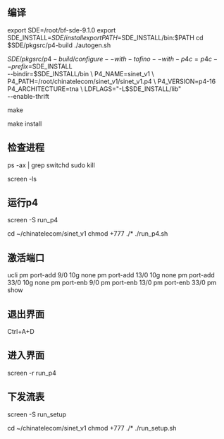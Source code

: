 
## 编译

export SDE=/root/bf-sde-9.1.0
export SDE_INSTALL=$SDE/install
export PATH=$SDE_INSTALL/bin:$PATH
cd $SDE/pkgsrc/p4-build
./autogen.sh

$SDE/pkgsrc/p4-build/configure --with-tofino --with-p4c=p4c --prefix=$SDE_INSTALL \
--bindir=$SDE_INSTALL/bin \
P4_NAME=sinet_v1 \
P4_PATH=/root/chinatelecom/sinet_v1/sinet_v1.p4 \
P4_VERSION=p4-16 P4_ARCHITECTURE=tna \
LDFLAGS="-L$SDE_INSTALL/lib" \
--enable-thrift

make

make install

## 检查进程

ps -ax | grep switchd
sudo kill <proces id>

screen -ls

## 运行p4
screen -S run_p4

cd ~/chinatelecom/sinet_v1
chmod +777 ./*
./run_p4.sh

## 激活端口

ucli
pm port-add 9/0 10g none
pm port-add 13/0 10g none
pm port-add 33/0 10g none
pm port-enb 9/0
pm port-enb 13/0
pm port-enb 33/0
pm show

## 退出界面
Ctrl+A+D
## 进入界面
screen -r run_p4

## 下发流表

screen -S run_setup

cd ~/chinatelecom/sinet_v1
chmod +777 ./*
./run_setup.sh

